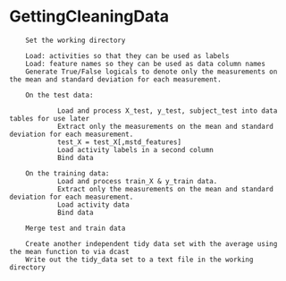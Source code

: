 # GettingCleaningData


        Set the working directory
        
        Load: activities so that they can be used as labels
        Load: feature names so they can be used as data column names
        Generate True/False logicals to denote only the measurements on the mean and standard deviation for each measurement.
        
        On the test data:
                
                Load and process X_test, y_test, subject_test into data tables for use later
                Extract only the measurements on the mean and standard deviation for each measurement.
                test_X = test_X[,mstd_features]
                Load activity labels in a second column
                Bind data

        On the training data:
                Load and process train_X & y_train data.
                Extract only the measurements on the mean and standard deviation for each measurement.
                Load activity data
                Bind data
                
        Merge test and train data
                
        Create another independent tidy data set with the average using the mean function to via dcast
        Write out the tidy_data set to a text file in the working directory
